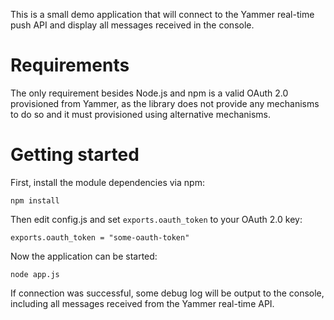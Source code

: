 This is a small demo application that will connect to the Yammer real-time push API and display all messages received in the console.

Requirements
============
The only requirement besides Node.js and npm is a valid OAuth 2.0 provisioned from Yammer, as the library does not provide any mechanisms to do so and it must provisioned using alternative mechanisms.

Getting started
===============
First, install the module dependencies via npm:

```
npm install
```

Then edit config.js and set ```exports.oauth_token``` to your OAuth 2.0 key:

```
exports.oauth_token = "some-oauth-token"
```

Now the application can be started:

```
node app.js
```

If connection was successful, some debug log will be output to the console, including all messages received from the Yammer real-time API.